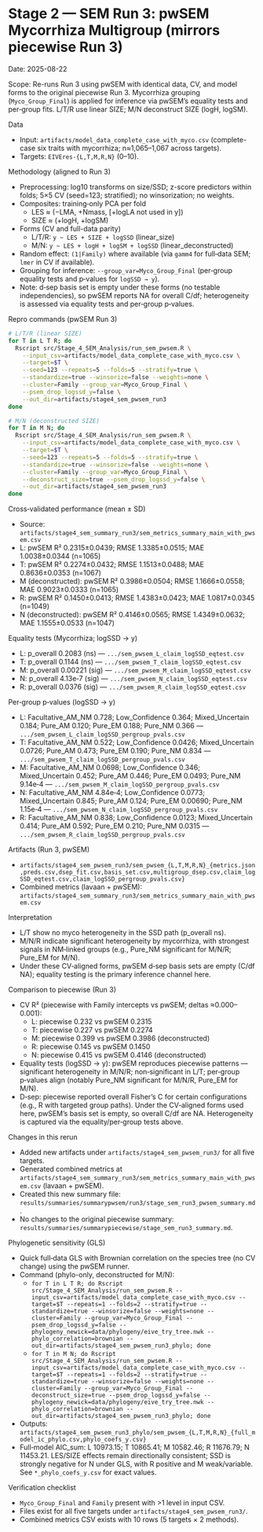 # Stage 2 — SEM Run 3: pwSEM Mycorrhiza Multigroup (mirrors piecewise Run 3)

Date: 2025-08-22

Scope: Re-runs Run 3 using pwSEM with identical data, CV, and model forms to the original piecewise Run 3. Mycorrhiza grouping (`Myco_Group_Final`) is applied for inference via pwSEM’s equality tests and per‑group fits. L/T/R use linear SIZE; M/N deconstruct SIZE (logH, logSM).

Data
- Input: `artifacts/model_data_complete_case_with_myco.csv` (complete-case six traits with mycorrhiza; n≈1,065–1,067 across targets).
- Targets: `EIVEres-{L,T,M,R,N}` (0–10).

Methodology (aligned to Run 3)
- Preprocessing: log10 transforms on size/SSD; z-score predictors within folds; 5×5 CV (seed=123; stratified); no winsorization; no weights.
- Composites: training‑only PCA per fold
  - LES ≈ (−LMA, +Nmass, [+logLA not used in y])
  - SIZE ≈ (+logH, +logSM)
- Forms (CV and full-data parity)
  - L/T/R: `y ~ LES + SIZE + logSSD` (linear_size)
  - M/N: `y ~ LES + logH + logSM + logSSD` (linear_deconstructed)
- Random effect: `(1|Family)` where available (via `gamm4` for full‑data SEM; `lmer` in CV if available).
- Grouping for inference: `--group_var=Myco_Group_Final` (per‑group equality tests and p‑values for `logSSD → y`).
- Note: d‑sep basis set is empty under these forms (no testable independencies), so pwSEM reports NA for overall C/df; heterogeneity is assessed via equality tests and per‑group p‑values.

Repro commands (pwSEM Run 3)
```bash
# L/T/R (linear SIZE)
for T in L T R; do
  Rscript src/Stage_4_SEM_Analysis/run_sem_pwsem.R \
    --input_csv=artifacts/model_data_complete_case_with_myco.csv \
    --target=$T \
    --seed=123 --repeats=5 --folds=5 --stratify=true \
    --standardize=true --winsorize=false --weights=none \
    --cluster=Family --group_var=Myco_Group_Final \
    --psem_drop_logssd_y=false \
    --out_dir=artifacts/stage4_sem_pwsem_run3
done

# M/N (deconstructed SIZE)
for T in M N; do
  Rscript src/Stage_4_SEM_Analysis/run_sem_pwsem.R \
    --input_csv=artifacts/model_data_complete_case_with_myco.csv \
    --target=$T \
    --seed=123 --repeats=5 --folds=5 --stratify=true \
    --standardize=true --winsorize=false --weights=none \
    --cluster=Family --group_var=Myco_Group_Final \
    --deconstruct_size=true --psem_drop_logssd_y=false \
    --out_dir=artifacts/stage4_sem_pwsem_run3
done
```

Cross‑validated performance (mean ± SD)
- Source: `artifacts/stage4_sem_summary_run3/sem_metrics_summary_main_with_pwsem.csv`
- L: pwSEM R² 0.2315±0.0439; RMSE 1.3385±0.0515; MAE 1.0038±0.0344 (n=1065)
- T: pwSEM R² 0.2274±0.0432; RMSE 1.1513±0.0488; MAE 0.8636±0.0353 (n=1067)
- M (deconstructed): pwSEM R² 0.3986±0.0504; RMSE 1.1666±0.0558; MAE 0.9023±0.0333 (n=1065)
- R: pwSEM R² 0.1450±0.0413; RMSE 1.4383±0.0423; MAE 1.0817±0.0345 (n=1049)
- N (deconstructed): pwSEM R² 0.4146±0.0565; RMSE 1.4349±0.0632; MAE 1.1555±0.0533 (n=1047)

Equality tests (Mycorrhiza; logSSD → y)
- L: p_overall 0.2083 (ns) — `.../sem_pwsem_L_claim_logSSD_eqtest.csv`
- T: p_overall 0.1144 (ns) — `.../sem_pwsem_T_claim_logSSD_eqtest.csv`
- M: p_overall 0.00221 (sig) — `.../sem_pwsem_M_claim_logSSD_eqtest.csv`
- N: p_overall 4.13e‑7 (sig) — `.../sem_pwsem_N_claim_logSSD_eqtest.csv`
- R: p_overall 0.0376 (sig) — `.../sem_pwsem_R_claim_logSSD_eqtest.csv`

Per‑group p‑values (logSSD → y)
- L: Facultative_AM_NM 0.728; Low_Confidence 0.364; Mixed_Uncertain 0.184; Pure_AM 0.120; Pure_EM 0.188; Pure_NM 0.366 — `.../sem_pwsem_L_claim_logSSD_pergroup_pvals.csv`
- T: Facultative_AM_NM 0.522; Low_Confidence 0.0426; Mixed_Uncertain 0.0726; Pure_AM 0.473; Pure_EM 0.190; Pure_NM 0.834 — `.../sem_pwsem_T_claim_logSSD_pergroup_pvals.csv`
- M: Facultative_AM_NM 0.0698; Low_Confidence 0.346; Mixed_Uncertain 0.452; Pure_AM 0.446; Pure_EM 0.0493; Pure_NM 9.14e‑4 — `.../sem_pwsem_M_claim_logSSD_pergroup_pvals.csv`
- N: Facultative_AM_NM 4.84e‑4; Low_Confidence 0.0773; Mixed_Uncertain 0.845; Pure_AM 0.124; Pure_EM 0.00690; Pure_NM 1.15e‑4 — `.../sem_pwsem_N_claim_logSSD_pergroup_pvals.csv`
- R: Facultative_AM_NM 0.838; Low_Confidence 0.0123; Mixed_Uncertain 0.414; Pure_AM 0.592; Pure_EM 0.210; Pure_NM 0.0315 — `.../sem_pwsem_R_claim_logSSD_pergroup_pvals.csv`

Artifacts (Run 3, pwSEM)
- `artifacts/stage4_sem_pwsem_run3/sem_pwsem_{L,T,M,R,N}_{metrics.json,preds.csv,dsep_fit.csv,basis_set.csv,multigroup_dsep.csv,claim_logSSD_eqtest.csv,claim_logSSD_pergroup_pvals.csv}`
- Combined metrics (lavaan + pwSEM): `artifacts/stage4_sem_summary_run3/sem_metrics_summary_main_with_pwsem.csv`

Interpretation
- L/T show no myco heterogeneity in the SSD path (p_overall ns).
- M/N/R indicate significant heterogeneity by mycorrhiza, with strongest signals in NM‑linked groups (e.g., Pure_NM significant for M/N/R; Pure_EM for M/N).
- Under these CV‑aligned forms, pwSEM d‑sep basis sets are empty (C/df NA); equality testing is the primary inference channel here.

Comparison to piecewise (Run 3)
- CV R² (piecewise with Family intercepts vs pwSEM; deltas ≈0.000–0.001):
  - L: piecewise 0.232 vs pwSEM 0.2315
  - T: piecewise 0.227 vs pwSEM 0.2274
  - M: piecewise 0.399 vs pwSEM 0.3986 (deconstructed)
  - R: piecewise 0.145 vs pwSEM 0.1450
  - N: piecewise 0.415 vs pwSEM 0.4146 (deconstructed)
- Equality tests (logSSD → y): pwSEM reproduces piecewise patterns — significant heterogeneity in M/N/R; non‑significant in L/T; per‑group p‑values align (notably Pure_NM significant for M/N/R, Pure_EM for M/N).
- D‑sep: piecewise reported overall Fisher’s C for certain configurations (e.g., R with targeted group paths). Under the CV‑aligned forms used here, pwSEM’s basis set is empty, so overall C/df are NA. Heterogeneity is captured via the equality/per‑group tests above.

Changes in this rerun
- Added new artifacts under `artifacts/stage4_sem_pwsem_run3/` for all five targets.
- Generated combined metrics at `artifacts/stage4_sem_summary_run3/sem_metrics_summary_main_with_pwsem.csv` (lavaan + pwSEM).
- Created this new summary file: `results/summaries/summarypwsem/run3/stage_sem_run3_pwsem_summary.md`.
- No changes to the original piecewise summary: `results/summaries/summarypiecewise/stage_sem_run3_summary.md`.

Phylogenetic sensitivity (GLS)
- Quick full‑data GLS with Brownian correlation on the species tree (no CV change) using the pwSEM runner.
- Command (phylo-only, deconstructed for M/N):
  - `for T in L T R; do Rscript src/Stage_4_SEM_Analysis/run_sem_pwsem.R --input_csv=artifacts/model_data_complete_case_with_myco.csv --target=$T --repeats=1 --folds=2 --stratify=true --standardize=true --winsorize=false --weights=none --cluster=Family --group_var=Myco_Group_Final --psem_drop_logssd_y=false --phylogeny_newick=data/phylogeny/eive_try_tree.nwk --phylo_correlation=brownian --out_dir=artifacts/stage4_sem_pwsem_run3_phylo; done`
  - `for T in M N; do Rscript src/Stage_4_SEM_Analysis/run_sem_pwsem.R --input_csv=artifacts/model_data_complete_case_with_myco.csv --target=$T --repeats=1 --folds=2 --stratify=true --standardize=true --winsorize=false --weights=none --cluster=Family --group_var=Myco_Group_Final --deconstruct_size=true --psem_drop_logssd_y=false --phylogeny_newick=data/phylogeny/eive_try_tree.nwk --phylo_correlation=brownian --out_dir=artifacts/stage4_sem_pwsem_run3_phylo; done`
- Outputs: `artifacts/stage4_sem_pwsem_run3_phylo/sem_pwsem_{L,T,M,R,N}_{full_model_ic_phylo.csv,phylo_coefs_y.csv}`
- Full‑model AIC_sum: L 10973.15; T 10865.41; M 10582.46; R 11676.79; N 11453.21. LES/SIZE effects remain directionally consistent; SSD is strongly negative for N under GLS, with R positive and M weak/variable. See `*_phylo_coefs_y.csv` for exact values.

Verification checklist
- `Myco_Group_Final` and `Family` present with >1 level in input CSV.
- Files exist for all five targets under `artifacts/stage4_sem_pwsem_run3/`.
- Combined metrics CSV exists with 10 rows (5 targets × 2 methods).
